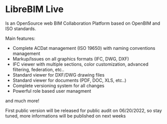 # LibreBIM Live

Is an OpenSource web BIM Collaboration Platform based on OpenBIM and ISO standards.

Main features:

- Complete ACDat management (ISO 19650) with naming conventions management
- Markup/Issues on all graphics formats (IFC, DWG, DXF)
- IFC viewer with multiple sections, color customization, advanced filtering, federation, etc..
- Standard viewer for DXF/DWG drawing files
- Standard viewer for documents (PDF, DOC, XLS, etc..)
- Complete versioning system for all changes
- Powerful role based user managment

and much more!

First public version will be released for public audit on 06/20/2022, so stay tuned, more informations will be published on next weeks
